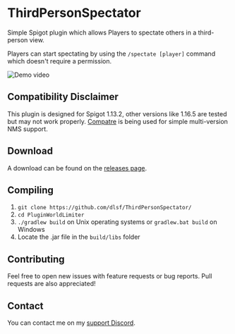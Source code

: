 # ThirdPersonSpectator
Simple Spigot plugin which allows Players to spectate others in a third-person view.

Players can start spectating by using the `/spectate [player]` command which doesn't require a permission.

![Demo video](http://i.imgur.com/aX9dku1.gif)

## Compatibility Disclaimer
This plugin is designed for Spigot 1.13.2, other versions like 1.16.5 are tested but may not work properly.
[Compatre](https://github.com/JohnnyJayJay/compatre) is being used for simple multi-version NMS support.

## Download

A download can be found on the [releases page](https://github.com/dlsf/ThirdPersonSpectator/releases).

## Compiling

1. `git clone https://github.com/dlsf/ThirdPersonSpectator/`
2. `cd PluginWorldLimiter`
3. `./gradlew build` on Unix operating systems or `gradlew.bat build` on Windows
4. Locate the .jar file in the `build/libs` folder

## Contributing
Feel free to open new issues with feature requests or bug reports. Pull requests are also appreciated! 

## Contact
You can contact me on my [support Discord](https://discord.gg/E763gRg).